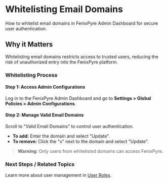 # Whitelisting Email Domains

How to whitelist email domains in FenixPyre Admin Dashboard for secure user authentication.


## Why it Matters
Whitelisting email domains restricts access to trusted users, reducing the risk of unauthorized entry into the FenixPyre platform.

### Whitelisting Process

#### Step 1: Access Admin Configurations
Log in to the FenixPyre Admin Dashboard and go to **Settings > Global Policies > Admin Configurations**.

<!-- IMG: ./media/04-admin-guide/whitelist-email-domains/screenshot1.png | Alt: Admin Configurations section -->

#### Step 2: Manage Valid Email Domains
Scroll to "Valid Email Domains" to control user authentication.

<!-- IMG: ./media/04-admin-guide/whitelist-email-domains/screenshot2.png | Alt: Valid Email Domains interface -->

- **To add:** Enter the domain and select "Update".
- **To remove:** Click the "x" next to the domain and select "Update".

> **Warning:** Only users from whitelisted domains can access FenixPyre.

### Next Steps / Related Topics
Learn more about user management in [User Roles](/04-admin-guide/user-roles).